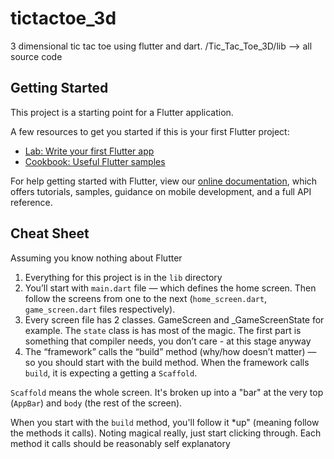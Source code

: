 # tictactoe_3d

3 dimensional tic tac toe using flutter and dart.
     /Tic_Tac_Toe_3D/lib --> all source code

## Getting Started

This project is a starting point for a Flutter application.

A few resources to get you started if this is your first Flutter project:

- [Lab: Write your first Flutter app](https://flutter.io/docs/get-started/codelab)
- [Cookbook: Useful Flutter samples](https://flutter.io/docs/cookbook)

For help getting started with Flutter, view our 
[online documentation](https://flutter.io/docs), which offers tutorials, 
samples, guidance on mobile development, and a full API reference.

Cheat Sheet
-----------
Assuming you know nothing about Flutter

1. Everything for this project is in the `lib` directory
2. You’ll start with `main.dart` file — which defines the home screen. Then follow the screens from one to the next (`home_screen.dart`, `game_screen.dart` files respectively).
3. Every screen file has 2 classes. GameScreen and _GameScreenState for example. The `state` class is has most of the magic. The first part is something that compiler needs, you don’t care - at this stage anyway
4. The “framework” calls the “build” method (why/how doesn’t matter) — so you should start with the build method. When the framework calls `build`, it is expecting a getting a `Scaffold`.

`Scaffold` means the whole screen. It's broken up into a "bar" at the very top (`AppBar`) and `body` (the rest of the screen).

When you start with the `build` method, you'll follow it *up" (meaning follow the methods it calls). Noting magical really, just start clicking through. Each method it calls should be reasonably self explanatory

